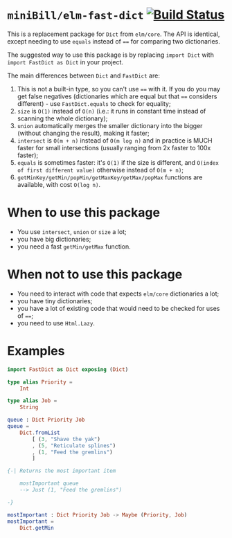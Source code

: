 # `miniBill/elm-fast-dict` [![Build Status](https://github.com/miniBill/elm-fast-dict/workflows/CI/badge.svg)](https://github.com/miniBill/elm-fast-dict/actions?query=branch%3Amain)

This is a replacement package for `Dict` from `elm/core`. The API is identical, except needing to use `equals` instead of `==` for comparing two dictionaries.

The suggested way to use this package is by replacing `import Dict` with `import FastDict as Dict` in your project.

The main differences between `Dict` and `FastDict` are:

1. This is not a built-in type, so you can't use `==` with it. If you do you may get false negatives (dictionaries which are equal but that `==` considers different) - use `FastDict.equals` to check for equality;
2. `size` is `O(1)` instead of `O(n)` (i.e.: it runs in constant time instead of scanning the whole dictionary);
3. `union` automatically merges the smaller dictionary into the bigger (without changing the result), making it faster;
4. `intersect` is `O(m + n)` instead of `O(m log n)` and in practice is MUCH faster for small intersections (usually ranging from 2x faster to 100x faster);
5. `equals` is sometimes faster: it's `O(1)` if the size is different, and `O(index of first different value)` otherwise instead of `O(m + n)`;
6. `getMinKey/getMin/popMin/getMaxKey/getMax/popMax` functions are available, with cost `O(log n)`.

# When to use this package

- You use `intersect`, `union` or `size` a lot;
- you have big dictionaries;
- you need a fast `getMin/getMax` function.

# When not to use this package

- You need to interact with code that expects `elm/core` dictionaries a lot;
- you have tiny dictionaries;
- you have a lot of existing code that would need to be checked for uses of `==`;
- you need to use `Html.Lazy`.

# Examples

```elm
import FastDict as Dict exposing (Dict)

type alias Priority =
    Int

type alias Job =
    String

queue : Dict Priority Job
queue =
    Dict.fromList
        [ (3, "Shave the yak")
        , (5, "Reticulate splines")
        , (1, "Feed the gremlins")
        ]

{-| Returns the most important item

    mostImportant queue
    --> Just (1, "Feed the gremlins")

-}

mostImportant : Dict Priority Job -> Maybe (Priority, Job)
mostImportant =
    Dict.getMin
```
